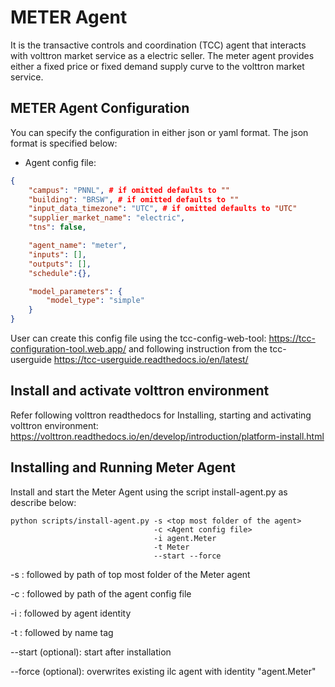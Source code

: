 # METER Agent
It is the transactive controls and coordination (TCC) agent that interacts with volttron market service
 as a electric seller. The meter agent provides either a fixed price or fixed demand supply curve to 
 the volttron market service. 
 
## METER Agent Configuration

You can specify the configuration in either json or yaml format. The json format is specified below:

* Agent config file:
```` json
{
    "campus": "PNNL", # if omitted defaults to ""
    "building": "BRSW", # if omitted defaults to ""
    "input_data_timezone": "UTC", # if omitted defaults to "UTC"
    "supplier_market_name": "electric",
    "tns": false,

    "agent_name": "meter",
    "inputs": [],
    "outputs": [],
    "schedule":{},

    "model_parameters": {
        "model_type": "simple"
	}
}
````
User can create this config file using the tcc-config-web-tool: https://tcc-configuration-tool.web.app/
and following instruction from the tcc-userguide https://tcc-userguide.readthedocs.io/en/latest/

## Install and activate volttron environment
Refer following volttron readthedocs for Installing, starting and activating volttron environment: 
https://volttron.readthedocs.io/en/develop/introduction/platform-install.html

## Installing and Running Meter Agent
Install and start the Meter Agent using the script install-agent.py as describe below:

```
python scripts/install-agent.py -s <top most folder of the agent> 
                                -c <Agent config file>
                                -i agent.Meter
                                -t Meter
                                --start --force
```
-s : followed by path of top most folder of the Meter agent

-c : followed by path of the agent config file

-i : followed by agent identity

-t : followed by name tag
 
--start (optional): start after installation

--force (optional): overwrites existing ilc agent with identity "agent.Meter"  


